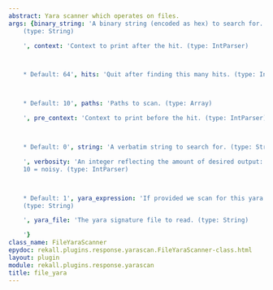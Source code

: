 ```yaml
---
abstract: Yara scanner which operates on files.
args: {binary_string: 'A binary string (encoded as hex) to search for. e.g. 000102[1-200]0506
    (type: String)

    ', context: 'Context to print after the hit. (type: IntParser)



    * Default: 64', hits: 'Quit after finding this many hits. (type: IntParser)



    * Default: 10', paths: 'Paths to scan. (type: Array)

    ', pre_context: 'Context to print before the hit. (type: IntParser)



    * Default: 0', string: 'A verbatim string to search for. (type: String)

    ', verbosity: 'An integer reflecting the amount of desired output: 0 = quiet,
    10 = noisy. (type: IntParser)



    * Default: 1', yara_expression: 'If provided we scan for this yara expression.
    (type: String)

    ', yara_file: 'The yara signature file to read. (type: String)

    '}
class_name: FileYaraScanner
epydoc: rekall.plugins.response.yarascan.FileYaraScanner-class.html
layout: plugin
module: rekall.plugins.response.yarascan
title: file_yara
---
```

